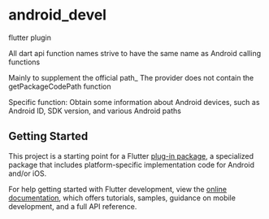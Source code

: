 # android_devel
flutter plugin

All dart api function names strive to have the same name as Android calling functions

Mainly to supplement the official path_ The provider does not contain the getPackageCodePath function

Specific function: Obtain some information about Android devices, such as Android ID, SDK version, and various Android paths

## Getting Started

This project is a starting point for a Flutter
[plug-in package](https://flutter.dev/developing-packages/),
a specialized package that includes platform-specific implementation code for
Android and/or iOS.

For help getting started with Flutter development, view the
[online documentation](https://flutter.dev/docs), which offers tutorials,
samples, guidance on mobile development, and a full API reference.

